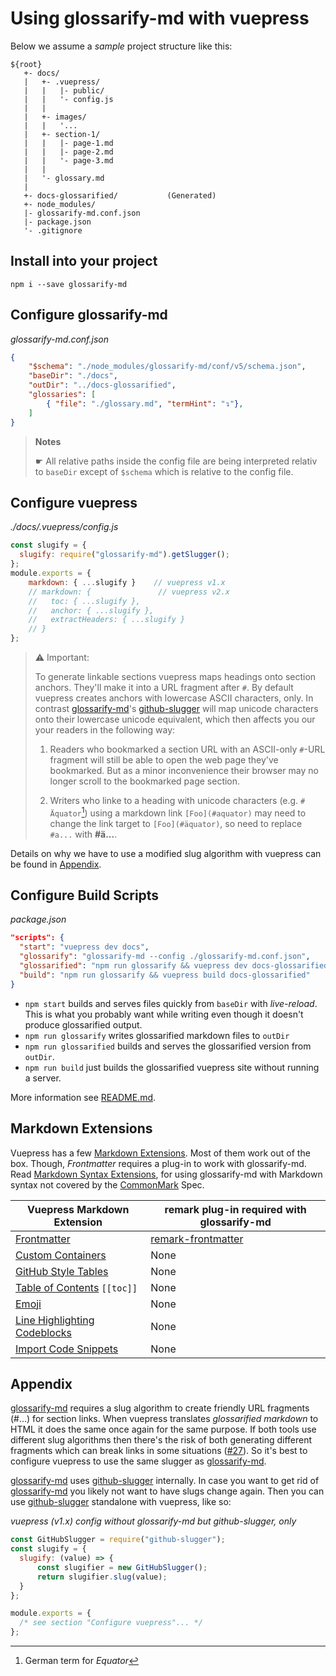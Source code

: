 # Using glossarify-md with vuepress

Below we assume a *sample* project structure like this:

[CommonMark]: https://www.commonmark.org
[github-slugger]: https://npmjs.com/package/github-slugger
[glossarify-md]: https://github.com/about-code/glossarify-md
[vuepress]: https://vuepress.vuejs.org

```
${root}
   +- docs/
   |   +- .vuepress/
   |   |   |- public/
   |   |   '- config.js
   |   |
   |   +- images/
   |   |   '...
   |   +- section-1/
   |   |   |- page-1.md
   |   |   |- page-2.md
   |   |   '- page-3.md
   |   |
   |   '- glossary.md
   |
   +- docs-glossarified/           (Generated)
   +- node_modules/
   |- glossarify-md.conf.json
   |- package.json
   '- .gitignore
```

## Install into your project

```
npm i --save glossarify-md
```

## Configure glossarify-md

*glossarify-md.conf.json*
```json
{
    "$schema": "./node_modules/glossarify-md/conf/v5/schema.json",
    "baseDir": "./docs",
    "outDir": "../docs-glossarified",
    "glossaries": [
        { "file": "./glossary.md", "termHint": "↴"},
    ]
}
```

> **Notes**
>
> ☛ All relative paths inside the config file are being interpreted
> relativ to `baseDir` except of `$schema` which is relative to the config file.

## Configure vuepress

*./docs/.vuepress/config.js*
~~~js
const slugify = {
  slugify: require("glossarify-md").getSlugger();
};
module.exports = {
    markdown: { ...slugify }    // vuepress v1.x
    // markdown: {               // vuepress v2.x
    //   toc: { ...slugify },
    //   anchor: { ...slugify },
    //   extractHeaders: { ...slugify }
    // }
};
~~~

> ⚠ Important:
>
> To generate linkable sections vuepress maps headings onto section anchors. They'll make it into a URL fragment after `#`. By default vuepress creates anchors with lowercase ASCII characters, only. In contrast [glossarify-md]'s [github-slugger] will map unicode characters onto their lowercase unicode equivalent, which then affects you our your readers in the following way:
>
> 1. Readers who bookmarked a section URL with an ASCII-only `#`-URL fragment will still be able to open the web page they've bookmarked. But as a minor inconvenience their browser may no longer scroll to the bookmarked page section.
>
> 2. Writers who linke to a heading with unicode characters (e.g. `# Äquator`[^1]) using a markdown link `[Foo](#aquator)` may need to change the link target to `[Foo](#äquator)`, so need to replace `#a...` with **#ä...**.

Details on why we have to use a modified slug algorithm with vuepress can be found in [Appendix](#appendix).

[^1]: German term for *Equator*

## Configure Build Scripts

*package.json*
```json
"scripts": {
  "start": "vuepress dev docs",
  "glossarify": "glossarify-md --config ./glossarify-md.conf.json",
  "glossarified": "npm run glossarify && vuepress dev docs-glossarified",
  "build": "npm run glossarify && vuepress build docs-glossarified"
}
```
- `npm start` builds and serves files quickly from `baseDir` with *live-reload*. This is what you probably want while writing even though it doesn't produce glossarified output.
- `npm run glossarify` writes glossarified markdown files to `outDir`
- `npm run glossarified` builds and serves the glossarified version from `outDir`.
- `npm run build` just builds the glossarified vuepress site without running a server.

More information see [README.md](../README.md).

## Markdown Extensions

Vuepress has a few [Markdown Extensions](https://vuepress.vuejs.org/guide/markdown.html). Most of them work out of the box. Though, *Frontmatter* requires a plug-in to work with glossarify-md. Read [Markdown Syntax Extensions](../README.md#markdown-syntax-extensions), for using glossarify-md with Markdown syntax not covered by the [CommonMark] Spec.

|      Vuepress Markdown Extension      |                   remark plug-in required with glossarify-md                   |
| ------------------------------------- | ------------------------------------------------------------------------------ |
| [Frontmatter][vp-frontmatter]         | [remark-frontmatter](http://unifiedjs.com/explore/package/remark-frontmatter/) |
| [Custom Containers][vp-cc]            | None                                                                           |
| [GitHub Style Tables][vp-gh-tables]   | None                                                                           |
| [Table of Contents][vp-toc] `[[toc]]` | None                                                                           |
| [Emoji][vp-emoji]                     | None                                                                           |
| [Line Highlighting Codeblocks][vp-lh] | None                                                                           |
| [Import Code Snippets][vp-code]       | None                                                                           |

[vp-frontmatter]: https://vuepress.vuejs.org/guide/markdown.html#frontmatter
[vp-gh-tables]: https://vuepress.vuejs.org/guide/markdown.html#github-style-tables
[vp-cc]: https://vuepress.vuejs.org/guide/markdown.html#custom-containers
[vp-emoji]: https://vuepress.vuejs.org/guide/markdown.html#emoji
[vp-toc]: https://vuepress.vuejs.org/guide/markdown.html#table-of-contents
[vp-lh]: https://vuepress.vuejs.org/guide/markdown.html#line-highlighting-in-code-blocks
[vp-code]: https://vuepress.vuejs.org/guide/markdown.html#import-code-snippets

## Appendix

[glossarify-md] requires a slug algorithm to create friendly URL fragments (#...) for section links. When vuepress translates *glossarified markdown* to HTML it does the same once again for the same purpose. If both tools use different slug algorithms then there's the risk of both generating different fragments which can break links in some situations ([#27](https://github.com/about-code/glossarify-md/issues/27)). So it's best to configure vuepress to use the same slugger as [glossarify-md].


[glossarify-md] uses [github-slugger] internally. In case you want to get rid of [glossarify-md] you likely not want to have slugs change again. Then you can use [github-slugger] standalone with vuepress, like so:

*vuepress (v1.x) config without glossarify-md but github-slugger, only*
```js
const GitHubSlugger = require("github-slugger");
const slugify = {
  slugify: (value) => {
      const slugifier = new GitHubSlugger();
      return slugifier.slug(value);
  }
};

module.exports = {
  /* see section "Configure vuepress"... */
};
```
